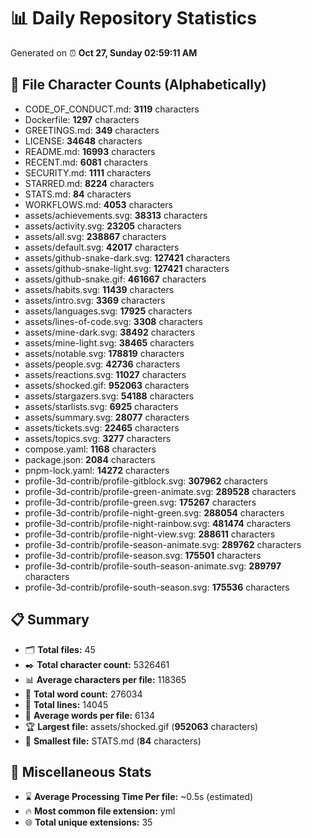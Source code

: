 # 📊 Daily Repository Statistics
Generated on ⏰ **Oct 27, Sunday 02:59:11 AM**

## 📂 File Character Counts (Alphabetically)
- CODE_OF_CONDUCT.md: **3119** characters
- Dockerfile: **1297** characters
- GREETINGS.md: **349** characters
- LICENSE: **34648** characters
- README.md: **16993** characters
- RECENT.md: **6081** characters
- SECURITY.md: **1111** characters
- STARRED.md: **8224** characters
- STATS.md: **84** characters
- WORKFLOWS.md: **4053** characters
- assets/achievements.svg: **38313** characters
- assets/activity.svg: **23205** characters
- assets/all.svg: **238867** characters
- assets/default.svg: **42017** characters
- assets/github-snake-dark.svg: **127421** characters
- assets/github-snake-light.svg: **127421** characters
- assets/github-snake.gif: **461667** characters
- assets/habits.svg: **11439** characters
- assets/intro.svg: **3369** characters
- assets/languages.svg: **17925** characters
- assets/lines-of-code.svg: **3308** characters
- assets/mine-dark.svg: **38492** characters
- assets/mine-light.svg: **38465** characters
- assets/notable.svg: **178819** characters
- assets/people.svg: **42736** characters
- assets/reactions.svg: **11027** characters
- assets/shocked.gif: **952063** characters
- assets/stargazers.svg: **54188** characters
- assets/starlists.svg: **6925** characters
- assets/summary.svg: **28077** characters
- assets/tickets.svg: **22465** characters
- assets/topics.svg: **3277** characters
- compose.yaml: **1168** characters
- package.json: **2084** characters
- pnpm-lock.yaml: **14272** characters
- profile-3d-contrib/profile-gitblock.svg: **307962** characters
- profile-3d-contrib/profile-green-animate.svg: **289528** characters
- profile-3d-contrib/profile-green.svg: **175267** characters
- profile-3d-contrib/profile-night-green.svg: **288054** characters
- profile-3d-contrib/profile-night-rainbow.svg: **481474** characters
- profile-3d-contrib/profile-night-view.svg: **288611** characters
- profile-3d-contrib/profile-season-animate.svg: **289762** characters
- profile-3d-contrib/profile-season.svg: **175501** characters
- profile-3d-contrib/profile-south-season-animate.svg: **289797** characters
- profile-3d-contrib/profile-south-season.svg: **175536** characters

## 📋 Summary
- 🗂️ **Total files:** 45
- ✒️ **Total character count:** 5326461
- 📊 **Average characters per file:** 118365
- 📝 **Total word count:** 276034
- 🧾 **Total lines:** 14045
- 📐 **Average words per file:** 6134
- 🏆 **Largest file:** assets/shocked.gif (**952063** characters)
- 🥉 **Smallest file:** STATS.md (**84** characters)

## 🌟 Miscellaneous Stats
- ⌛ **Average Processing Time Per file:** ~0.5s (estimated)
- 🔥 **Most common file extension:** yml
- 🌐 **Total unique extensions:** 35
